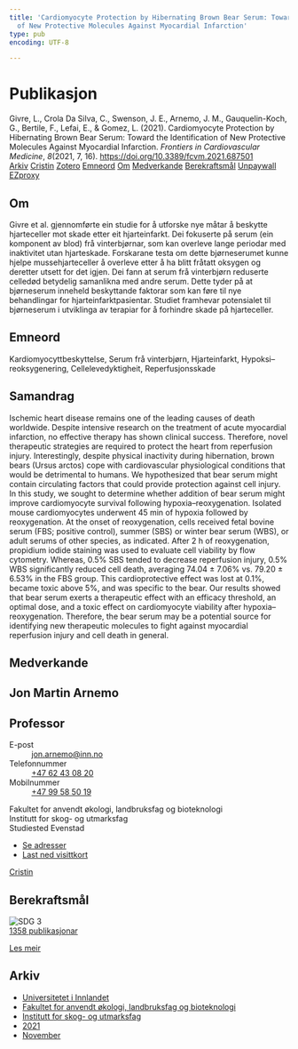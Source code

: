 ```yaml
---
title: 'Cardiomyocyte Protection by Hibernating Brown Bear Serum: Toward the Identification
  of New Protective Molecules Against Myocardial Infarction'
type: pub
encoding: UTF-8

---
```

<h1>Publikasjon</h1>
<article id="csl-bib-container-75NHWK4W" class="csl-bib-container">
  <div class="csl-bib-body"> <div class="csl-entry">Givre, L., Crola Da Silva, C., Swenson, J. E., Arnemo, J. M., Gauquelin-Koch, G., Bertile, F., Lefai, E., &#38; Gomez, L. (2021). Cardiomyocyte Protection by Hibernating Brown Bear Serum: Toward the Identification of New Protective Molecules Against Myocardial Infarction. <i>Frontiers in Cardiovascular Medicine</i>, <i>8</i>(2021, 7, 16). <a href="https://doi.org/10.3389/fcvm.2021.687501">https://doi.org/10.3389/fcvm.2021.687501</a></div> </div>
  <div class="csl-bib-buttons">
    <a href="#taxonomy-article-75NHWK4W" alt="archive" class="csl-bib-button">Arkiv</a>
    <a href="https://app.cristin.no/results/show.jsf?id=1956126" alt="Cristin" class="csl-bib-button">Cristin</a>
    <a href="http://zotero.org/groups/5881554/items/75NHWK4W" alt="Zotero" class="csl-bib-button">Zotero</a>
    <a href="#keywords-article-75NHWK4W" alt="keywords" class="csl-bib-button">Emneord</a>
    <a href="#about-article-75NHWK4W" alt="about_pub" class="csl-bib-button">Om</a>
    <a href="#contributors-article-75NHWK4W" alt="contributors" class="csl-bib-button">Medverkande</a>
    <a href="#sdg-article-75NHWK4W" alt="sdg" class="csl-bib-button">Berekraftsmål</a>
    <a href="https://www.frontiersin.org/articles/10.3389/fcvm.2021.687501/pdf" alt="Unpaywall" class="csl-bib-button">Unpaywall</a>
    <a href="https://www.frontiersin.org/articles/10.3389/fcvm.2021.687501/pdf" alt="EZproxy" class="csl-bib-button">EZproxy</a>
  </div>
  <div id="csl-bib-meta-container-75NHWK4W"></div>
</article>
<div id="csl-bib-meta-75NHWK4W" class="csl-bib-meta">
  <article id="about-article-75NHWK4W" class="about_pub-article">
    <h1>Om</h1>
    Givre et al. gjennomførte ein studie for å utforske nye måtar å beskytte hjarteceller mot skade etter eit hjarteinfarkt. Dei fokuserte på serum (ein komponent av blod) frå vinterbjørnar, som kan overleve lange periodar med inaktivitet utan hjarteskade. Forskarane testa om dette bjørneserumet kunne hjelpe mussehjarteceller å overleve etter å ha blitt fråtatt oksygen og deretter utsett for det igjen. Dei fann at serum frå vinterbjørn reduserte celledød betydelig samanlikna med andre serum. Dette tyder på at bjørneserum inneheld beskyttande faktorar som kan føre til nye behandlingar for hjarteinfarktpasientar. Studiet framhevar potensialet til bjørneserum i utviklinga av terapiar for å forhindre skade på hjarteceller.
  </article>
  <article id="keywords-article-75NHWK4W" class="keywords-article">
    <h1>Emneord</h1>
    Kardiomyocyttbeskyttelse, Serum frå vinterbjørn, Hjarteinfarkt, Hypoksi–reoksygenering, Cellelevedyktigheit, Reperfusjonsskade
  </article>
  <article id="abstract-article-75NHWK4W" class="abstract-article">
    <h1>Samandrag</h1>
    Ischemic heart disease remains one of the leading causes of death worldwide. Despite intensive research on the treatment of acute myocardial infarction, no effective therapy has shown clinical success. Therefore, novel therapeutic strategies are required to protect the heart from reperfusion injury. Interestingly, despite physical inactivity during hibernation, brown bears (Ursus arctos) cope with cardiovascular physiological conditions that would be detrimental to humans. We hypothesized that bear serum might contain circulating factors that could provide protection against cell injury. In this study, we sought to determine whether addition of bear serum might improve cardiomyocyte survival following hypoxia–reoxygenation. Isolated mouse cardiomyocytes underwent 45 min of hypoxia followed by reoxygenation. At the onset of reoxygenation, cells received fetal bovine serum (FBS; positive control), summer (SBS) or winter bear serum (WBS), or adult serums of other species, as indicated. After 2 h of reoxygenation, propidium iodide staining was used to evaluate cell viability by flow cytometry. Whereas, 0.5% SBS tended to decrease reperfusion injury, 0.5% WBS significantly reduced cell death, averaging 74.04 ± 7.06% vs. 79.20 ± 6.53% in the FBS group. This cardioprotective effect was lost at 0.1%, became toxic above 5%, and was specific to the bear. Our results showed that bear serum exerts a therapeutic effect with an efficacy threshold, an optimal dose, and a toxic effect on cardiomyocyte viability after hypoxia–reoxygenation. Therefore, the bear serum may be a potential source for identifying new therapeutic molecules to fight against myocardial reperfusion injury and cell death in general.
  </article>
  <article id="contributors-article-75NHWK4W" class="contributors-article">
    <h1>Medverkande</h1>
    <div class="personas"> <div class="vrtx-hinn-person-card"> <div class="photo"> <i class="lar la-user-circle missing-person"></i> </div> <div class="info"> <hgroup><h1>Jon Martin Arnemo</h1> <h2>Professor</h2> </hgroup><dl> <dt>E-post</dt> <dd> <a href="mailto:jon.arnemo@inn.no">jon.arnemo@inn.no</a> </dd> <dt>Telefonnummer</dt> <dd><a href="tel:+4762430820"> +47 62 43 08 20 </a></dd> <dt>Mobilnummer</dt> <dd><a href="tel:+4799585019"> +47 99 58 50 19 </a></dd> </dl> <p> Fakultet for anvendt økologi, landbruksfag og bioteknologi<br> Institutt for skog- og utmarksfag<br> Studiested Evenstad </p> <ul class="vrtx-hinn-links"> <li><a href="https://www.inn.no/finn-en-ansatt/jon-arnemo.html#vrtx-hinn-addresses">Se adresser</a></li> <li><a href="https://www.inn.no/finn-en-ansatt/jon-arnemo.html?vrtx=vcf">Last ned visittkort</a></li> </ul> </div> </div> <a href="https://app.cristin.no/persons/show.jsf?id=328246" alt="Cristin URL" class="personas-cristin">Cristin</a> </div>
  </article>
  <article id="sdg-article-75NHWK4W" class="sdg-article">
    <h1>Berekraftsmål</h1>
    <div class="sdg-container"><div id="sdg3" class="sdg">
        <img src="{{< params subfolder >}}images/sdg/sdg03_nn.png" class="image" alt="SDG 3">
        <div class="sdg-overlay">
          <a href="{{< params subfolder >}}nn/archive/?sdg=3#archive" class="sdg-publication-count"><span>1358</span> publikasjonar</a>
          <p><a href="https://fn.no/om-fn/fns-baerekraftsmaal/god-helse-og-livskvalitet?lang=nno-NO" class="sdg-read-more">Les meir</a></p>
        </div>
      </div></div>
  </article>
  <article id="taxonomy-article-75NHWK4W" class="taxonomy-article">
    <h1>Arkiv</h1>
    <ul>
      <li><a href="{{< params subfolder >}}nn/archive/?key=3DCRN523">Universitetet i Innlandet</a></li>
      <li><a href="{{< params subfolder >}}nn/archive/?key=T77LXH6D">Fakultet for anvendt økologi, landbruksfag og bioteknologi</a></li>
      <li><a href="{{< params subfolder >}}nn/archive/?key=7TRARPE3">Institutt for skog- og utmarksfag</a></li>
      <li><a href="{{< params subfolder >}}nn/archive/?key=5LT6Q2XL">2021</a></li>
      <li><a href="{{< params subfolder >}}nn/archive/?key=XJI2FSP6">November</a></li>
    </ul>
  </article>
</div>
